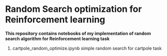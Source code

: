 # Random Search optimization for Reinforcement learning

**This repository contains notebooks of my implementation of random search algorithm for Reinforcement learning task**

1. cartpole_random_optimize.ipynb simple random search for cartpole task
